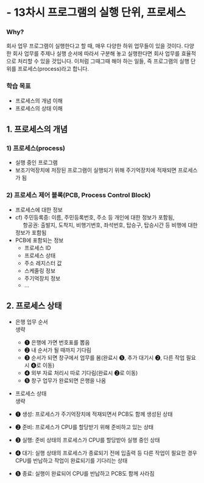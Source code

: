 # - 13차시 프로그램의 실행 단위, 프로세스

### Why?
회사 업무 프로그램이 실행한다고 할 때, 매우 다양한 하위 업무들이 있을 것이다. 다양한 회사 업무를 주제나 실행 순서에 따라서 구분해 놓고 실행한다면 회사 업무를 효율적으로 처리할 수 있을 것입니다. 이처럼 그때그때 해야 하는 일들, 즉 프로그램의 실행 단위를 프로세스(process)라고 합니다.

### 학습 목표
- 프로세스의 개념 이해
- 프로세스의 상태 이해

## 1. 프로세스의 개념
### 1) 프로세스(process)
- 실행 중인 프로그램
- 보조기억장치에 저장된 프로그램이 실행되기 위해 주기억장치에 적재되면 프로세스가 됨

### 2) 프로세스 제어 블록(PCB, Process Control Block)
- 프로세스에 대한 정보
- cf) 주민등록증: 이름, 주민등록번호, 주소 등 개인에 대한 정보가 포함됨,  
&nbsp;&nbsp;&nbsp;&nbsp;&nbsp;항공권: 출발지, 도착지, 비행기번호, 좌석번호, 탑승구, 탑승시간 등 비행에 대한 정보가 포함됨
- PCB에 포함되는 정보
  - 프로세스 ID
  - 프로세스 상태
  - 주소 레지스터 값
  - 스케줄링 정보
  - 주기억장치 정보
  - ...

## 2. 프로세스 상태
- 은행 업무 순서  
생략
  - ❶ 은행에 가면 번호표를 뽑음
  - ❷ 내 순서가 될 때까지 기다림
  - ❸ 순서가 되면 창구에서 업무를 봄(완료시 ❺, 추가 대기시 ❷, 다른 작업 필요시 ❹로 이동)
  - ❹ 외부 자료 처리시 따로 기다림(완료시 ❷로 이동)
  - ❺ 창구 업무가 완료되면 은행을 나옴

- 프로세스 상태  
생략
- ❶ 생성: 프로세스가 주기억장치에 적재되면서 PCB도 함께 생성된 상태
- ❷ 준비: 프로세스가 CPU를 할당받기 위해 준비하고 있는 상태
- ❸ 실행: 준비 상태의 프로세스가 CPU를 할당받아 실행 중인 상태
- ❹ 대기: 실행 상태의 프로세스가 종료되기 전에 입출력 등 다른 작업이 필요한 경우 CPU를 반납하고 작업이 완료되기를 기다리는 상태
- ❺ 종료: 실행이 완료되어 CPU를 반납하고 PCB도 함께 사라짐
